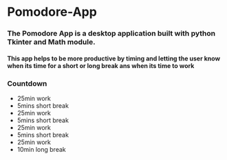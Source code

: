 # Pomodore-App

<h3>The Pomodore App is a desktop application built with python Tkinter and Math module.</h3>
<h4>This app helps to be more productive by timing and letting the user know when its time for a short or long break ans when its time to work</h4>

<h3>Countdown</h3>
<ul>
<li>25min work</h3>
<li>5mins short break</h3>
<li>25min work</h3>
<li>5mins short break</h3>
<li>25min work</h3>
<li>5mins short break</h3>
<li>25min work</h3>
<li>10min long break</h3>
</ul>
